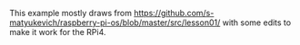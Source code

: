 This example mostly draws from
https://github.com/s-matyukevich/raspberry-pi-os/blob/master/src/lesson01/
with some edits to make it work for the RPi4.
